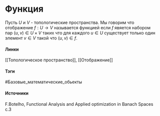 # Функция
Пусть $U$ и $V$ - топологические пространства. Мы говорим что отображение $f:U\rightarrow V$ называется функцией если $f$ явяется набором пар $(u,v)\in U\times V$ таких что для каждого $u\in U$ существует только один элемент $v\in V$ такой что $(u,v)\in f$.

#### Линки
 [[Топологическое пространство]],
 [[Отображение]]
#### Тэги
 #Базовые_математические_обьекты
#### Источники
  F.Botelho, Functional Analysis and Applied optimization in Banach Spaces с.3